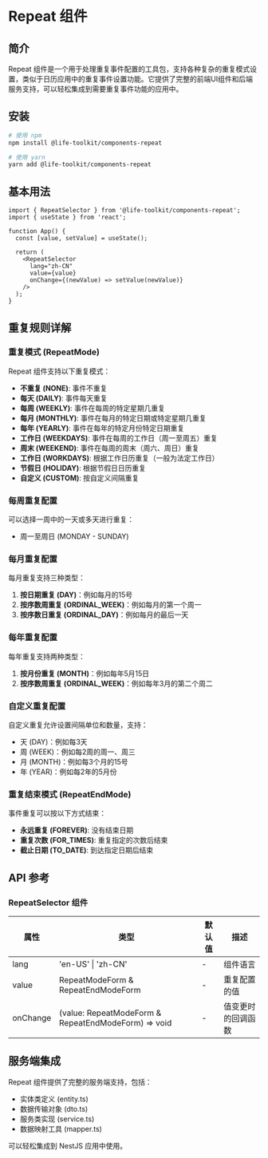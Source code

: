 # Repeat 组件

## 简介
Repeat 组件是一个用于处理重复事件配置的工具包，支持各种复杂的重复模式设置，类似于日历应用中的重复事件设置功能。它提供了完整的前端UI组件和后端服务支持，可以轻松集成到需要重复事件功能的应用中。

## 安装
```bash
# 使用 npm
npm install @life-toolkit/components-repeat

# 使用 yarn
yarn add @life-toolkit/components-repeat
```

## 基本用法
```tsx
import { RepeatSelector } from '@life-toolkit/components-repeat';
import { useState } from 'react';

function App() {
  const [value, setValue] = useState();
  
  return (
    <RepeatSelector 
      lang="zh-CN" 
      value={value} 
      onChange={(newValue) => setValue(newValue)} 
    />
  );
}
```

## 重复规则详解

### 重复模式 (RepeatMode)
Repeat 组件支持以下重复模式：

- **不重复 (NONE)**: 事件不重复
- **每天 (DAILY)**: 事件每天重复
- **每周 (WEEKLY)**: 事件在每周的特定星期几重复
- **每月 (MONTHLY)**: 事件在每月的特定日期或特定星期几重复
- **每年 (YEARLY)**: 事件在每年的特定月份特定日期重复
- **工作日 (WEEKDAYS)**: 事件在每周的工作日（周一至周五）重复
- **周末 (WEEKEND)**: 事件在每周的周末（周六、周日）重复
- **工作日 (WORKDAYS)**: 根据工作日历重复（一般为法定工作日）
- **节假日 (HOLIDAY)**: 根据节假日日历重复
- **自定义 (CUSTOM)**: 按自定义间隔重复

### 每周重复配置
可以选择一周中的一天或多天进行重复：
- 周一至周日 (MONDAY - SUNDAY)

### 每月重复配置
每月重复支持三种类型：
1. **按日期重复 (DAY)**：例如每月的15号
2. **按序数周重复 (ORDINAL_WEEK)**：例如每月的第一个周一
3. **按序数日重复 (ORDINAL_DAY)**：例如每月的最后一天

### 每年重复配置
每年重复支持两种类型：
1. **按月份重复 (MONTH)**：例如每年5月15日
2. **按序数周重复 (ORDINAL_WEEK)**：例如每年3月的第二个周二

### 自定义重复配置
自定义重复允许设置间隔单位和数量，支持：
- 天 (DAY)：例如每3天
- 周 (WEEK)：例如每2周的周一、周三
- 月 (MONTH)：例如每3个月的15号
- 年 (YEAR)：例如每2年的5月份

### 重复结束模式 (RepeatEndMode)
事件重复可以按以下方式结束：

- **永远重复 (FOREVER)**: 没有结束日期
- **重复次数 (FOR_TIMES)**: 重复指定的次数后结束
- **截止日期 (TO_DATE)**: 到达指定日期后结束

## API 参考

### RepeatSelector 组件
| 属性 | 类型 | 默认值 | 描述 |
|-----|------|-------|------|
| lang | 'en-US' \| 'zh-CN' | - | 组件语言 |
| value | RepeatModeForm & RepeatEndModeForm | - | 重复配置的值 |
| onChange | (value: RepeatModeForm & RepeatEndModeForm) => void | - | 值变更时的回调函数 |

## 服务端集成
Repeat 组件提供了完整的服务端支持，包括：

- 实体类定义 (entity.ts)
- 数据传输对象 (dto.ts)
- 服务类实现 (service.ts)
- 数据映射工具 (mapper.ts)

可以轻松集成到 NestJS 应用中使用。

